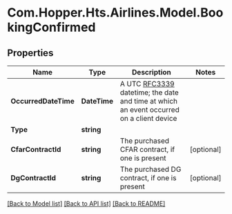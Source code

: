# Com.Hopper.Hts.Airlines.Model.BookingConfirmed

## Properties

Name | Type | Description | Notes
------------ | ------------- | ------------- | -------------
**OccurredDateTime** | **DateTime** | A UTC [RFC3339](https://xml2rfc.tools.ietf.org/public/rfc/html/rfc3339.html#anchor14) datetime;  the date and time at which an event occurred on a client device | 
**Type** | **string** |  | 
**CfarContractId** | **string** | The purchased CFAR contract, if one is present | [optional] 
**DgContractId** | **string** | The purchased DG contract, if one is present | [optional] 

[[Back to Model list]](../../README.md#documentation-for-models) [[Back to API list]](../../README.md#documentation-for-api-endpoints) [[Back to README]](../../README.md)

